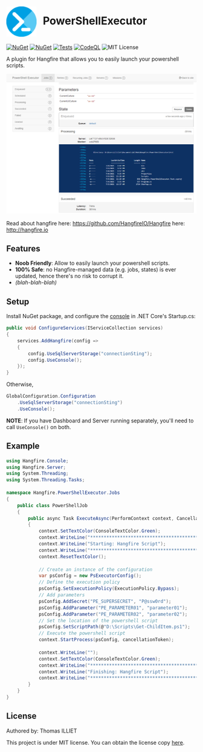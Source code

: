 # <img align="center" style="height:80px;margin-right:10px" src="https://raw.githubusercontent.com/thomas-illiet/Hangfire.PowerShellExecutor/main/Assets/Icon.png"/> PowerShellExecutor

[![NuGet](https://img.shields.io/nuget/vpre/Hangfire.PowerShellExecutor)](https://www.nuget.org/packages/Hangfire.PowerShellExecutor/)
[![NuGet](https://img.shields.io/nuget/dt/Hangfire.PowerShellExecutor)](https://www.nuget.org/packages/Hangfire.PowerShellExecutor/)
[![Tests](https://github.com/thomas-illiet/Hangfire.PowerShellExecutor/actions/workflows/build-and-test.yml/badge.svg)](https://github.com/thomas-illiet/Hangfire.PowerShellExecutor/actions/workflows/build-and-test.yml)
[![CodeQL](https://github.com/thomas-illiet/Hangfire.PowerShellExecutor/actions/workflows/codeql-analysis.yml/badge.svg)](https://github.com/thomas-illiet/Hangfire.PowerShellExecutor/actions/workflows/codeql-analysis.yml)
![MIT License](https://img.shields.io/badge/license-MIT-orange.svg)

A plugin for Hangfire that allows you to easily launch your powershell scripts.

![dashboard](Assets/Dashboard.png)

Read about hangfire here: <https://github.com/HangfireIO/Hangfire> here: <http://hangfire.io>

## Features

* **Noob Friendly**: Allow to easily launch your powershell scripts.
* **100% Safe**: no Hangfire-managed data (e.g. jobs, states) is ever updated, hence there's no risk to corrupt it.
* *(blah-blah-blah)*

## Setup

Install NuGet package, and configure the [console](https://github.com/pieceofsummer/Hangfire.Console) in .NET Core's Startup.cs:

```c#
public void ConfigureServices(IServiceCollection services)
{
    services.AddHangfire(config =>
    {
        config.UseSqlServerStorage("connectionSting");
        config.UseConsole();
    });
}
```

Otherwise,

```c#
GlobalConfiguration.Configuration
    .UseSqlServerStorage("connectionSting")
    .UseConsole();
```

**NOTE**: If you have Dashboard and Server running separately, 
you'll need to call `UseConsole()` on both.

## Example

```C#
using Hangfire.Console;
using Hangfire.Server;
using System.Threading;
using System.Threading.Tasks;

namespace Hangfire.PowerShellExecutor.Jobs
{
    public class PowerShellJob
    {
        public async Task ExecuteAsync(PerformContext context, CancellationToken cancellationToken)
        {
            context.SetTextColor(ConsoleTextColor.Green);
            context.WriteLine("*****************************************************************");
            context.WriteLine("Starting: Hangfire Script");
            context.WriteLine("*****************************************************************");
            context.ResetTextColor();

            // Create an instance of the configuration
            var psConfig = new PsExecutorConfig();
            // Define the execution policy
            psConfig.SetExecutionPolicy(ExecutionPolicy.Bypass);
            // Add parameters
            psConfig.AddSecret("PE_SUPERSECRET", "P@ssw0rd");
            psConfig.AddParameter("PE_PARAMETER01", "parameter01");
            psConfig.AddParameter("PE_PARAMETER02", "parameter02");
            // Set the location of the powershell script
            psConfig.SetScriptPath(@"D:\Scripts\Get-ChildItem.ps1");
            // Execute the powershell script
            context.StartProcess(psConfig, cancellationToken);

            context.WriteLine("");
            context.SetTextColor(ConsoleTextColor.Green);
            context.WriteLine("*****************************************************************");
            context.WriteLine("Finishing: Hangfire Script");
            context.WriteLine("*****************************************************************");
        }
    }
}
```

## License

Authored by: Thomas ILLIET

This project is under MIT license. You can obtain the license copy [here](https://github.com/thomas-illiet/Hangfire.PowerShellExecutor/blob/master/LICENSE).
